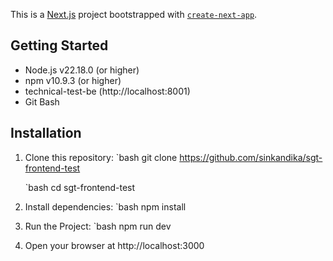 This is a [Next.js](https://nextjs.org) project bootstrapped with [`create-next-app`](https://nextjs.org/docs/app/api-reference/cli/create-next-app).

## Getting Started

- Node.js v22.18.0 (or higher)
- npm v10.9.3 (or higher)
- technical-test-be (http://localhost:8001)
- Git Bash

## Installation

1. Clone this repository:
   `bash
   git clone https://github.com/sinkandika/sgt-frontend-test

   `bash
   cd sgt-frontend-test

2. Install dependencies:
   `bash
   npm install

3. Run the Project:
   `bash
   npm run dev

4. Open your browser at http://localhost:3000
